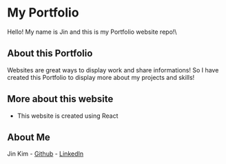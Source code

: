 # My Portfolio

Hello! My name is Jin and this is my Portfolio website repo!\

## About this Portfolio

Websites are great ways to display work and share informations!
So I have created this Portfolio to display more about my projects and skills!

## More about this website
- This website is created using React

## About Me
Jin Kim - [Github](https://github.com/kimjin-012) - [LinkedIn](https://www.linkedin.com/in/jin-kim-code/)
